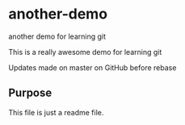 # another-demo
another demo for learning git

This is a really awesome demo for learning git

Updates made on master on GitHub before rebase

## Purpose

This file is just a readme file.
